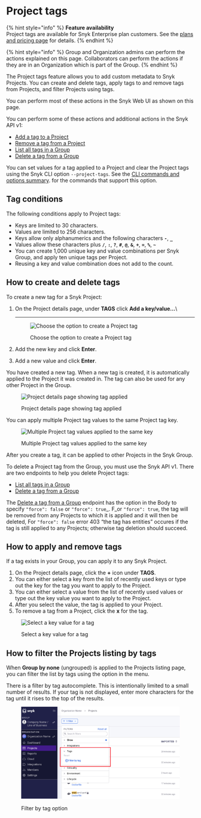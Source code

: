 # Project tags

{% hint style="info" %}
**Feature availability**\
Project tags are available for Snyk Enterprise plan customers. See the [plans and pricing page](https://snyk.io/plans/) for details.
{% endhint %}

{% hint style="info" %}
Group and Organization admins can perform the actions explained on this page. Collaborators can perform the actions if they are in an Organization which is part of the Group.
{% endhint %}

The Project tags feature allows you to add custom metadata to Snyk Projects. You can create and delete tags, apply tags to and remove tags from Projects, and filter Projects using tags.

You can perform most of these actions in the Snyk Web UI as shown on this page.

You can perform some of these actions and additional actions in the Snyk API v1:

* [Add a tag to a Project](https://snyk.docs.apiary.io/#reference/projects/project-tags/add-a-tag-to-a-project)
* [Remove a tag from a Project ](https://snyk.docs.apiary.io/#reference/projects/remove-project-tag/remove-a-tag-from-a-project)
* [List all tags in a Group](https://snyk.docs.apiary.io/#reference/groups/list-members-in-a-group)
* [Delete a tag from a Group](https://snyk.docs.apiary.io/#reference/groups/delete-tag-from-group/delete-tag-from-group)

You can set values for a tag applied to a Project and clear the Project tags using the Snyk CLI option `--project-tags`. See the [CLI commands and options summary](../../snyk-cli/cli-commands-and-options-summary.md). for the commands that support this option.

## Tag conditions

The following conditions apply to Project tags:

* Keys are limited to 30 characters.
* Values are limited to 256 characters.
* Keys allow only alphanumerics and the following characters **`-`**, **`_`**
* Values allow these characters plus **`/`**, **`:`**, **`?`**, **`#`**, **`@`**, **`&`**, **`+`**, **`=`**, **`%`**, **`~`**
* You can create 1,000 unique key and value combinations per Snyk Group, and apply ten unique tags per Project.
* Reusing a key and value combination does not add to the count.

## **How to create and delete tags**

To create a new tag for a Snyk Project:

1.  On the Project details page, under **TAGS** click **Add a key/value...**\\

    ***

    <figure><img src="../../.gitbook/assets/projects-tags_20sept2022.png" alt="Choose the option to create a Project tag"><figcaption><p>Choose the option to create a Project tag</p></figcaption></figure>
2. Add the new key and click **Enter**.
3. Add a new value and click **Enter**.

You have created a new tag. When a new tag is created, it is automatically applied to the Project it was created in. The tag can also be used for any other Project in the Group.

<figure><img src="../../.gitbook/assets/screenshot_2020-09-29_at_17.58.47.png" alt="Project details page showing tag applied"><figcaption><p>Project details page showing tag applied</p></figcaption></figure>

You can apply multiple Project tag values to the same Project tag key.

<figure><img src="../../.gitbook/assets/screenshot_2020-09-29_at_18.04.30.png" alt="Multiple Project tag values applied to the same key"><figcaption><p>Multiple Project tag values applied to the same key</p></figcaption></figure>

After you create a tag, it can be applied to other Projects in the Snyk Group.

To delete a Project tag from the Group, you must use the Snyk API v1. There are two endpoints to help you delete Project tags:

* [List all tags in a Group](https://snyk.docs.apiary.io/#reference/groups/list-members-in-a-group)
* [Delete a tag from a Group](https://snyk.docs.apiary.io/#reference/groups/delete-tag-from-group/delete-tag-from-group)

The [Delete a tag from a Group](https://snyk.docs.apiary.io/#reference/groups/delete-tag-from-group/delete-tag-from-group) endpoint has the option in the Body to specify `"force": false` or `"force": true`_. F_or `"force": true`, the tag will be removed from any Projects to which it is applied and it will then be deleted, For `"force": false` error 403 “the tag has entities” occures if the tag is still applied to any Projects; otherwise tag deletion should succeed.&#x20;

## **How to apply and remove tags**

If a tag exists in your Group, you can apply it to any Snyk Project.

1. On the Project details page, click the **+** icon under **TAGS**.
2. You can either select a key from the list of recently used keys or type out the key for the tag you want to apply to the Project.
3. You can either select a value from the list of recently used values or type out the key value you want to apply to the Project.
4. After you select the value, the tag is applied to your Project.
5. To remove a tag from a Project, click the **x** for the tag.

<figure><img src="../../.gitbook/assets/screenshot_2020-09-29_at_18.14.44.png" alt="Select a key value for a tag"><figcaption><p>Select a key value for a tag</p></figcaption></figure>

## How to filter the Projects listing by tags

When **Group by none** (ungrouped) is applied to the Projects listing page, you can filter the list by tags using the option in the menu.

There is a filter by tag autocomplete. This is intentionally limited to a small number of results. If your tag is not displayed, enter more characters for the tag until it rises to the top of the results.

<figure><img src="../../.gitbook/assets/Screenshot 2023-01-24 at 08.23.14.png" alt="Filter by tag option"><figcaption><p>Filter by tag option</p></figcaption></figure>
